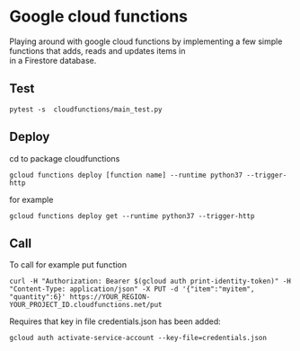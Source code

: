 # Google cloud functions

Playing around with google cloud functions by implementing a few simple functions that adds, reads and updates items in\
in a Firestore database.

## Test
```
pytest -s  cloudfunctions/main_test.py
```

## Deploy

cd to package cloudfunctions

```
gcloud functions deploy [function name] --runtime python37 --trigger-http
```                                                                      
for example
```
gcloud functions deploy get --runtime python37 --trigger-http
```   

## Call
To call for example put function
```
curl -H "Authorization: Bearer $(gcloud auth print-identity-token)" -H "Content-Type: application/json" -X PUT -d '{"item":"myitem", "quantity":6}' https://YOUR_REGION-YOUR_PROJECT_ID.cloudfunctions.net/put
```
Requires that key in file credentials.json has been added:

```
gcloud auth activate-service-account --key-file=credentials.json
```